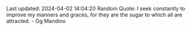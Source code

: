 Last updated: 2024-04-02 14:04:20
Random Quote: I seek constantly to improve my manners and graces, for they are the sugar to which all are attracted. - Og Mandino